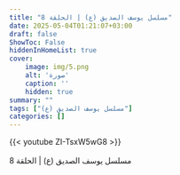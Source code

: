 ```yaml
---
title: "مسلسل يوسف الصديق (ع) | الحلقة 8"
date: 2025-05-04T01:21:07+03:00
draft: false
ShowToc: False
hiddenInHomeList: true
cover:
    image: img/5.png
    alt: 'صورة'
    caption: ''
    hidden: true
summary: ""
tags: ["مسلسل يوسف الصديق (ع)"]
categories: []
---
```


{{< youtube ZI-TsxW5wG8 >}}  
 <br>
مسلسل يوسف الصديق (ع) | الحلقة 8